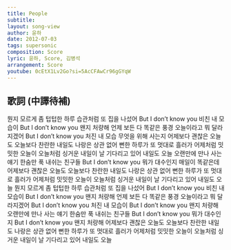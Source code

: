 ```yaml
---
title: People
subtitle:
layout: song-view
author: 윤하
date: 2012-07-03
tags: supersonic
composition: Score
lyric: 윤하, Score, 김병석
arrangement: Score
youtube: 0cEtX1Lv2Go?si=5AcCFAwCr96gGYqW
---
```


## 歌詞 (中譯待補)

뭔지 모르게 좀 텁텁한
하루 습관처럼 또 집을
나섰어
But I don’t know you
비친 내 모습이
But I don’t know
you 왠지 처량해
언제 보든 다 똑같은
풍경 오늘이라고
뭐 달라지겠어
But I don’t know you
처진 내 모습 무엇을
위해 사는지
어제보다 괜찮은 오늘도
오늘보다 찬란한 내일도
나랑은 상관 없어 뻔한
하루가 또 멋대로 흘러가
어제처럼 밋밋한 오늘이
오늘처럼 싱거운 내일이
날 기다리고 있어
내일도 오늘
오랜만에 만나 사는
얘기 한숨만 푹
내쉬는 친구들
But I don’t know you
뭐가 대수인지 매일이
똑같은데
어제보다 괜찮은
오늘도 오늘보다
찬란한 내일도
나랑은 상관 없어
뻔한 하루가 또
멋대로 흘러가
어제처럼 밋밋한 오늘이
오늘처럼 싱거운 내일이
날 기다리고 있어
내일도 오늘
뭔지 모르게 좀 텁텁한
하루 습관처럼 또 집을
나섰어
But I don’t know you
비친 내 모습이
But I don’t know
you 왠지 처량해
언제 보든 다 똑같은
풍경 오늘이라고
뭐 달라지겠어
But I don’t know you
처진 내 모습이
But I don’t know you
왠지 처량해
오랜만에 만나 사는
얘기 한숨만 푹
내쉬는 친구들
But I don’t know you
뭐가 대수인지
But I don’t
know you 왠지 처량해
어제보다 괜찮은 오늘도
오늘보다 찬란한 내일도
나랑은 상관 없어 뻔한
하루가 또 멋대로 흘러가
어제처럼 밋밋한 오늘이
오늘처럼 싱거운 내일이
날 기다리고 있어
내일도 오늘
